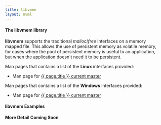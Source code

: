 ```yaml
---
title: libvmem
layout: nvml
---
```


#### The libvmem library

**libvmem** supports the traditional _malloc_/_free_
interfaces on a memory mapped file.  This allows the
use of persistent memory as volatile memory, for cases
where the pool of persistent memory is useful to an
application, but when the application doesn't need
it to be persistent.

Man pages that contains a list of the **Linux** interfaces provided:

* Man page for <a href="../manpages/linux/master/libvmem/{{ page.title }}.7.html">{{ page.title }} current master</a>


Man pages that contains a list of the **Windows** interfaces provided:

* Man page for <a href="../manpages/windows/master/libvmem/{{ page.title }}.7.html">{{ page.title }} current master</a>

#### libvmem Examples

**More Detail Coming Soon**

<code data-gist-id='andyrudoff/02a10ca6b9ab7d07922b' data-gist-file='manpage.c' data-gist-line='37-66' data-gist-highlight-line='40' data-gist-hide-footer='true'></code>
